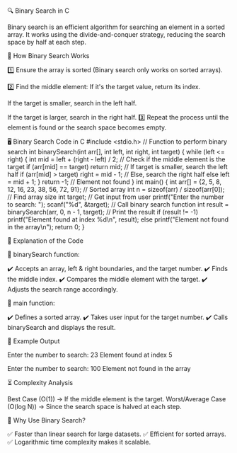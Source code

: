 




🔍 Binary Search in C 

Binary search is an efficient algorithm for searching an element in a sorted array.
It works using the divide-and-conquer strategy, reducing the search space by half at each step.


📌 How Binary Search Works

1️⃣ Ensure the array is sorted (Binary search only works on sorted arrays).

2️⃣ Find the middle element:
If it's the target value, return its index.

If the target is smaller, search in the left half.

If the target is larger, search in the right half.
3️⃣ Repeat the process until the element is found or the search space becomes empty.


🖥️ Binary Search Code in C
#include <stdio.h>
// Function to perform binary search
int binarySearch(int arr[], int left, int right, int target) 
{
while (left <= right)
{
int mid = left + (right - left) / 2;
// Check if the middle element is the target
if (arr[mid] == target)
return mid;
// If target is smaller, search the left half
if (arr[mid] > target)
right = mid - 1;
// Else, search the right half
else
left = mid + 1;
}
return -1; // Element not found
}
int main() 
{
int arr[] = {2, 5, 8, 12, 16, 23, 38, 56, 72, 91}; // Sorted array
int n = sizeof(arr) / sizeof(arr[0]); // Find array size
int target;
// Get input from user
printf("Enter the number to search: ");
scanf("%d", &target);
// Call binary search function
int result = binarySearch(arr, 0, n - 1, target);
// Print the result
if (result != -1)
printf("Element found at index %d\n", result);
else
printf("Element not found in the array\n");
return 0;
}




📖 Explanation of the Code

🔹 binarySearch function:

✔️ Accepts an array, left & right boundaries, and the target number.
✔️ Finds the middle index.
✔️ Compares the middle element with the target.
✔️ Adjusts the search range accordingly.

🔹 main function:

✔️ Defines a sorted array.
✔️ Takes user input for the target number.
✔️ Calls binarySearch and displays the result.



📝 Example Output

Enter the number to search: 23
Element found at index 5

Enter the number to search: 100
Element not found in the array




⏳ Complexity Analysis

Best Case (O(1)) → If the middle element is the target.
Worst/Average Case (O(log N)) → Since the search space is halved at each step.



🎯 Why Use Binary Search?

✅ Faster than linear search for large datasets.
✅ Efficient for sorted arrays.
✅ Logarithmic time complexity makes it scalable.
















